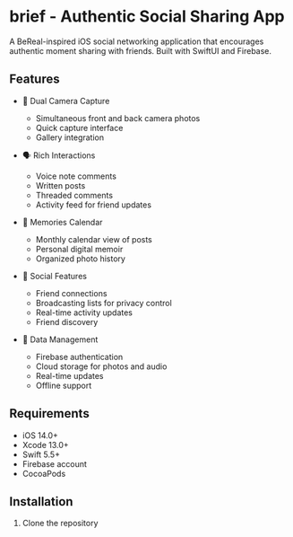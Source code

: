 # brief - Authentic Social Sharing App

A BeReal-inspired iOS social networking application that encourages authentic moment sharing with friends. Built with SwiftUI and Firebase.

## Features

- 📸 Dual Camera Capture
  - Simultaneous front and back camera photos
  - Quick capture interface
  - Gallery integration

- 🗣️ Rich Interactions
  - Voice note comments
  - Written posts
  - Threaded comments
  - Activity feed for friend updates

- 📅 Memories Calendar
  - Monthly calendar view of posts
  - Personal digital memoir
  - Organized photo history

- 👥 Social Features
  - Friend connections
  - Broadcasting lists for privacy control
  - Real-time activity updates
  - Friend discovery

- 💾 Data Management
  - Firebase authentication
  - Cloud storage for photos and audio
  - Real-time updates
  - Offline support

## Requirements

- iOS 14.0+
- Xcode 13.0+
- Swift 5.5+
- Firebase account
- CocoaPods

## Installation

1. Clone the repository 